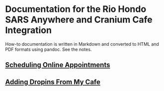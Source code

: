 # Documentation for the Rio Hondo SARS Anywhere and Cranium Cafe Integration

How-to documentation is written in Markdown and converted to HTML and PDF formats using pandoc. See the notes.

## [Scheduling Online Appointments](https://sc137.github.io/sars_cranium/SchedulingOnline.html)

## [Adding Dropins From My Cafe](https://sc137.github.io/sars_cranium/MyCafeDropin.html)



